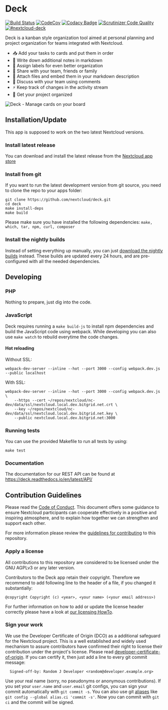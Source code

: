 # Deck

[![Build Status](https://travis-ci.org/nextcloud/deck.svg?branch=master)](https://travis-ci.org/nextcloud/deck) [![CodeCov](https://codecov.io/github/nextcloud/deck/coverage.svg?branch=master)](https://codecov.io/github/nextcloud/deck) [![Codacy Badge](https://api.codacy.com/project/badge/Grade/e403f723f42a4abd93b2cfe36cbd7eee)](https://www.codacy.com/app/juliushaertl/deck?utm_source=github.com&amp;utm_medium=referral&amp;utm_content=nextcloud/deck&amp;utm_campaign=Badge_Grade) [![Scrutinizer Code Quality](https://scrutinizer-ci.com/g/nextcloud/deck/badges/quality-score.png?b=master)](https://scrutinizer-ci.com/g/nextcloud/deck/?branch=master) [![#nextcloud-deck](https://img.shields.io/badge/IRC-%23nextcloud--deck%20on%20freenode-blue.svg)](https://webchat.freenode.net/?channels=nextcloud-deck)


Deck is a kanban style organization tool aimed at personal planning and project organization for teams integrated with Nextcloud.

- :inbox_tray: Add your tasks to cards and put them in order
- :page_facing_up: Write down additional notes in markdown
- :bookmark: Assign labels for even better organization
- :busts_in_silhouette: Share with your team, friends or family
- :paperclip: Attach files and embed them in your markdown description
- :speech_balloon: Discuss with your team using comments
- :zap: Keep track of changes in the activity stream
- :rocket: Get your project organized


![Deck - Manage cards on your board](https://download.bitgrid.net/nextcloud/deck/screenshots/Deck.png)

## Installation/Update

This app is supposed to work on the two latest Nextcloud versions.

### Install latest release

You can download and install the latest release from the [Nextcloud app store](https://apps.nextcloud.com/apps/deck)

### Install from git

If you want to run the latest development version from git source, you need to clone the repo to your apps folder:

```
git clone https://github.com/nextcloud/deck.git
cd deck
make install-deps
make build
```

Please make sure you have installed the following dependencies: `make, which, tar, npm, curl, composer`

### Install the nightly builds

Instead of setting everything up manually, you can just [download the nightly builds](https://download.bitgrid.net/nextcloud/deck/nightly/) instead. These builds are updated every 24 hours, and are pre-configured with all the needed dependencies.

## Developing

### PHP

Nothing to prepare, just dig into the code.

### JavaScript

Deck requires running a `make build-js` to install npm dependencies and build the JavaScript code using webpack. While developing you can also use `make watch` to rebuild everytime the code changes.

#### Hot reloading

Without SSL: 
```
webpack-dev-server --inline --hot --port 3000 --config webpack.dev.js --public localhost
```

With SSL:
```
webpack-dev-server --inline --hot --port 3000 --config webpack.dev.js \
    --https --cert ~/repos/nextcloud/nc-dev/data/ssl/nextcloud.local.dev.bitgrid.net.crt \
    --key ~/repos/nextcloud/nc-dev/data/ssl/nextcloud.local.dev.bitgrid.net.key \
    --public nextcloud.local.dev.bitgrid.net:3000
```

### Running tests
You can use the provided Makefile to run all tests by using:

    make test

### Documentation

The documentation for our REST API can be found at https://deck.readthedocs.io/en/latest/API/

## Contribution Guidelines

Please read the [Code of Conduct](https://nextcloud.com/community/code-of-conduct/). This document offers some guidance to ensure Nextcloud participants can cooperate effectively in a positive and inspiring atmosphere, and to explain how together we can strengthen and support each other.

For more information please review the [guidelines for contributing](https://github.com/nextcloud/server/blob/master/.github/CONTRIBUTING.md) to this repository.

### Apply a license

All contributions to this repository are considered to be licensed under
the GNU AGPLv3 or any later version.

Contributors to the Deck app retain their copyright. Therefore we recommend
to add following line to the header of a file, if you changed it substantially:

```
@copyright Copyright (c) <year>, <your name> (<your email address>)
```

For further information on how to add or update the license header correctly please have a look at [our licensing HowTo][applyalicense].

### Sign your work

We use the Developer Certificate of Origin (DCO) as a additional safeguard
for the Nextcloud project. This is a well established and widely used
mechanism to assure contributors have confirmed their right to license
their contribution under the project's license.
Please read [developer-certificate-of-origin][dcofile].
If you can certify it, then just add a line to every git commit message:

````
  Signed-off-by: Random J Developer <random@developer.example.org>
````

Use your real name (sorry, no pseudonyms or anonymous contributions).
If you set your `user.name` and `user.email` git configs, you can sign your
commit automatically with `git commit -s`. You can also use git [aliases](https://git-scm.com/book/tr/v2/Git-Basics-Git-Aliases)
like `git config --global alias.ci 'commit -s'`. Now you can commit with
`git ci` and the commit will be signed.

[dcofile]: https://github.com/nextcloud/server/blob/master/contribute/developer-certificate-of-origin
[applyalicense]: https://github.com/nextcloud/server/blob/master/contribute/HowToApplyALicense.md
